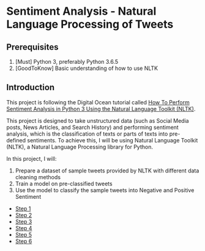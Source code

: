 # Sentiment Analysis - Natural Language Processing of Tweets
## Prerequisites
1. [Must] Python 3, preferably Python 3.6.5
2. [GoodToKnow] Basic understanding of how to use NLTK
## Introduction

This project is following the Digital Ocean tutorial called [How To Perform Sentiment Analysis in Python 3 Using the Natural Language Toolkit (NLTK)](https://www.digitalocean.com/community/tutorials/how-to-perform-sentiment-analysis-in-python-3-using-the-natural-language-toolkit-nltk).

This project is designed to take unstructured data (such as Social Media posts, News Articles, and Search History) and performing sentiment analysis, which is the classification of texts or parts of texts into pre-defined sentiments.
To achieve this, I will be using Natural Language Toolkit (NLTK), a Natural Language Processing library for Python.

In this project, I will:
1. Prepare a dataset of sample tweets provided by NLTK with different data cleaning methods
2. Train a model on pre-classified tweets
3. Use the model to classify the sample tweets into Negative and Positive Sentiment

- [Step 1](https://github.com/SamuelBridges/SentimentAnalysisTutorial/blob/master/%5B1%5Dnlp_tokenise.py)
- [Step 2](https://github.com/SamuelBridges/SentimentAnalysisTutorial/blob/master/%5B2%5Dnlp_normalise.py)
- [Step 3](https://github.com/SamuelBridges/SentimentAnalysisTutorial/blob/master/%5B3%5Dnlp_remove_noise.py)
- [Step 4](https://github.com/SamuelBridges/SentimentAnalysisTutorial/blob/master/%5B4%5Dnlp_determine_word_density.py)
- [Step 5](https://github.com/SamuelBridges/SentimentAnalysisTutorial/blob/master/%5B5%5Dnlp_prepare_model_data.py)
- [Step 6]()